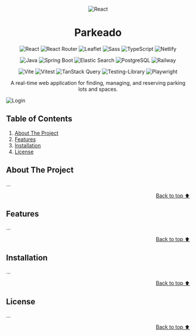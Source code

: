 <a id="readme-top"></a>

<div align="center">

![React](https://cdn-icons-png.flaticon.com/128/15561/15561506.png)

</div>

<h1 align="center">Parkeado</h1>

<div align="center">

![React](https://img.shields.io/badge/React-20232A?style=for-the-badge&logo=react&logoColor=61DAFB)
![React Router](https://img.shields.io/badge/React_Router-CA4245?style=for-the-badge&logo=react-router&logoColor=white)
![Leaflet](https://img.shields.io/badge/Leaflet-199900?style=for-the-badge&logo=Leaflet&logoColor=white)
![Sass](https://img.shields.io/badge/Sass-CC6699?style=for-the-badge&logo=sass&logoColor=white)
![TypeScript](https://img.shields.io/badge/TypeScript-007ACC?style=for-the-badge&logo=typescript&logoColor=white)
![Netlify](https://img.shields.io/badge/Netlify-00C7B7?style=for-the-badge&logo=netlify&logoColor=white)

![Java](https://img.shields.io/badge/java-%23ED8B00.svg?style=for-the-badge&logo=openjdk&logoColor=white)
![Spring Boot](https://img.shields.io/badge/Spring_Boot-6DB33F?style=for-the-badge&logo=spring-boot&logoColor=white)
![Elastic Search](https://img.shields.io/badge/Elastic_Search-005571?style=for-the-badge&logo=elasticsearch&logoColor=white)
![PostgreSQL](https://img.shields.io/badge/PostgreSQL-316192?style=for-the-badge&logo=postgresql&logoColor=white)
![Railway](https://img.shields.io/badge/Railway-131415?style=for-the-badge&logo=railway&logoColor=white)

![Vite](https://img.shields.io/badge/Vite-B73BFE?style=for-the-badge&logo=vite&logoColor=FFD62E)
![Vitest](https://img.shields.io/badge/Vitest-%236E9F18?style=for-the-badge&logo=Vitest&logoColor=%23fcd703)
![TanStack Query](https://img.shields.io/badge/-TanStack%20Query-FF4154?style=for-the-badge&logo=react%20query&logoColor=white)
![Testing-Library](https://img.shields.io/badge/-Testing_Library-%23E33332?style=for-the-badge&logo=testing-library&logoColor=white)
![Playwright](https://img.shields.io/badge/-🎭_playwright-%232EAD33?style=for-the-badge&logo=playwright&logoColor=white)

A real-time web application for finding, managing, and reserving parking lots and spaces.

</div>

![Login](https://i.ibb.co/JWK74GVr/login.jpg)

## Table of Contents

  <ol>
    <li><a href="#about-the-project">About The Project</a></li>
    <li><a href="#features">Features</a></li>
    <li><a href="#installation">Installation</a></li>
    <li><a href="#license">License</a></li>
  </ol>


## About The Project

...

<p align="right"><a href="#readme-top">Back to top ⬆️</a></p>

## Features

...

<p align="right"><a href="#readme-top">Back to top ⬆️</a></p>


## Installation

...

<p align="right"><a href="#readme-top">Back to top ⬆️</a></p>


## License

...

<p align="right"><a href="#readme-top">Back to top ⬆️</a></p>